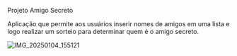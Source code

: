 Projeto Amigo Secreto


Aplicação que permite aos usuários inserir nomes de amigos em uma lista e logo realizar um sorteio para determinar quem é o amigo secreto. 


![IMG_20250104_155121](https://github.com/user-attachments/assets/b8bc9f84-8595-4cf1-8f95-f8e7700bca39)

